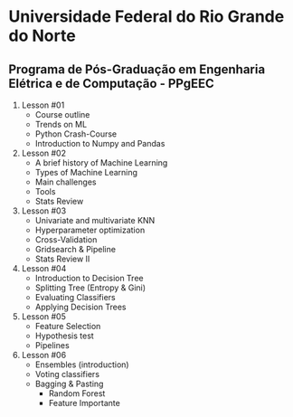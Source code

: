 # Universidade Federal do Rio Grande do Norte
## Programa de Pós-Graduação em Engenharia Elétrica e de Computação - PPgEEC

1. Lesson #01
	- Course outline
	- Trends on ML
	- Python Crash-Course
	- Introduction to Numpy and Pandas
2. Lesson #02
	- A brief history of Machine Learning
	- Types of Machine Learning
	- Main challenges
	- Tools
	- Stats Review
3. Lesson #03
	- Univariate and multivariate KNN
	- Hyperparameter optimization
	- Cross-Validation
	- Gridsearch & Pipeline
	- Stats Review II
4. Lesson #04 
	- Introduction to Decision Tree
	- Splitting Tree (Entropy & Gini)
	- Evaluating Classifiers
	- Applying Decision Trees
5. Lesson #05
	- Feature Selection
	- Hypothesis test
	- Pipelines
6. Lesson #06
	- Ensembles (introduction)
	- Voting classifiers
	- Bagging & Pasting
		- Random Forest
		- Feature Importante


